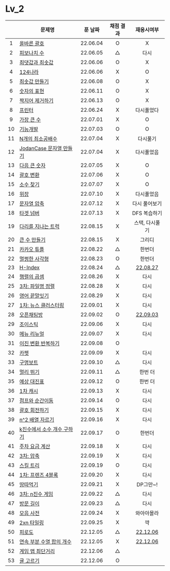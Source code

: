# Lv_2

|     | 문제명                                           | 푼 날짜  | 채점 결과 |               재응시여부               |
| :-: | ------------------------------------------------ | :------: | :-------: | :------------------------------------: |
|  1  | [올바른 괄호](./rightBracket.js)                 | 22.06.04 |     O     |                   X                    |
|  2  | [피보나치 수](./fibonachi.js)                    | 22.06.05 |     △     |                  다시                  |
|  3  | [최댓값과 최솟값](./maxAndMin.js)                | 22.06.06 |     O     |                   X                    |
|  4  | [124나라](./oneTwoFour.js)                       | 22.06.06 |     X     |                   O                    |
|  5  | [최솟값 만들기](./accMin.js)                     | 22.06.08 |     O     |                   X                    |
|  6  | [숫자의 표현](./expressionNumber.js)             | 22.06.11 |     O     |                   X                    |
|  7  | [짝지어 제거하기](./mateRemove.js)               | 22.06.13 |     O     |                   X                    |
|  8  | [프린터](./printer.js)                           | 22.06.24 |     X     |               다시풀었다               |
|  9  | [가장 큰 수](./greatestNumber.js)                | 22.07.01 |     X     |                   O                    |
| 10  | [기능개발](./functionDev.js)                     | 22.07.03 |     O     |                   O                    |
| 11  | [N개의 최소공배수](./nlcm.js)                    | 22.07.04 |     X     |                다시풀기                |
| 12  | [JodanCase 문자열 만들기](./jadenCaseString.js)  | 22.07.04 |     X     |               다시풀었음               |
| 13  | [다음 큰 숫자](./nextBIgNumber.js)               | 22.07.05 |     X     |                   O                    |
| 14  | [괄호 변환](./changeBracket.js)                  | 22.07.06 |     X     |                   O                    |
| 15  | [소수 찾기](./findPrime.js)                      | 22.07.07 |     X     |                   O                    |
| 16  | [위장](./camouflage.js)                          | 22.07.10 |     X     |               다시풀었음               |
| 17  | [문자열 압축](./stringCompression.js)            | 22.07.12 |     X     |             다시 풀어보기              |
| 18  | [타겟 넘버](./targetNumber.js)                   | 22.07.13 |     X     |              DFS 복습하기              |
| 19  | [다리를 지나는 트럭](./passingTruck.js)          | 22.08.15 |     X     |             스택, 다시풀기             |
| 20  | [큰 수 만들기](./makeBigNumber.js)               | 22.08.15 |     X     |                 그리디                 |
| 21  | [카카오 튜플](./tuple.js)                        | 22.08.22 |     △     |                 한번더                 |
| 22  | [멀쩡한 사각형](./rightRect.js)                  | 22.08.23 |     O     |                 한번더                 |
| 23  | [H-Index](./hindex.js)                           | 22.08.24 |     △     |   [22.08.27](./replay/hindex_re.js)    |
| 24  | [행렬의 곱셈](./matrixMultiple.js)               | 22.08.26 |     X     |                  다시                  |
| 25  | [3차: 파일명 정렬](./sortFileName.js)            | 22.08.28 |     X     |                  다시                  |
| 26  | [영어 끝말잇기](./englishEnd.js)                 | 22.08.29 |     X     |                  다시                  |
| 27  | [1차: 뉴스 클러스터링](./newCluster.js)          | 22.09.01 |     X     |                  다시                  |
| 28  | [오픈채팅방](./openChat.js)                      | 22.09.02 |     O     |  [22.09.03](./replay/openChat_re.js)   |
| 29  | [조이스틱](./joystick.js)                        | 22.09.06 |     X     |                  다시                  |
| 30  | [메뉴 리뉴얼](./menuRenew.js)                    | 22.09.07 |     X     |                  다시                  |
| 31  | [이진 변환 반복하기](./binaryRepeat.js)          | 22.09.08 |     O     |                                        |
| 32  | [카펫](./carpet.js)                              | 22.09.09 |     X     |                  다시                  |
| 33  | [구명보트](./lifeboat.js)                        | 22.09.10 |     △     |                  다시                  |
| 34  | [멀리 뛰기](./longJump.js)                       | 22.09.11 |     △     |                한번 더                 |
| 35  | [예상 대진표](./predict.js)                      | 22.09.12 |     O     |                한번 더                 |
| 36  | [1차 캐시](./cash.js)                            | 22.09.13 |     X     |                  다시                  |
| 37  | [점프와 순간이동](./jumpAndMove.js)              | 22.09.14 |     O     |                  다시                  |
| 38  | [괄호 회전하기](./spinBrackets.js)               | 22.09.15 |     X     |                  다시                  |
| 39  | [n^2 배열 자르기](./arrayCutting.js)             | 22.09.16 |     X     |                  다시                  |
| 40  | [k진수에서 소수 개수 구하기](./findPrimeNums.js) | 22.09.17 |     O     |                 한번더                 |
| 41  | [주차 요금 계산](./parkingFee.js)                | 22.09.18 |     X     |                  다시                  |
| 42  | [3차: 압축](./compression.js)                    | 22.09.19 |     X     |                  다시                  |
| 43  | [스킬 트리](./skilltree.js)                      | 22.09.19 |     O     |                  다시                  |
| 44  | [1차: 프렌즈 4블록](./friendsBlock.js)           | 22.09.20 |     X     |                  다시                  |
| 45  | [땅따먹기](./landwin.js)                         | 22.09.21 |     X     |                DP그만~!                |
| 46  | [3차: n진수 게임](./nthGame.js)                  | 22.09.22 |     △     |                  다시                  |
| 47  | [방문 길이](./visitLength.js)                    | 22.09.23 |     △     |                  다시                  |
| 48  | [모음 사전](./vowelDict.js)                      | 22.09.24 |     X     |               와아아몰라               |
| 49  | [2xn 타일링](./2xnTile.js)                       | 22.09.25 |     X     |                   꺅                   |
| 50  | [피로도](./tiredness.js)                         | 22.12.05 |     △     |   [22.12.06](./replay/tiredness.js)    |
| 51  | [연속 부분 수열 합의 개수](./continuousPart.js)  | 22.12.05 |     X     | [22.12.06](./replay/continuousPart.js) |
| 52  | [게임 맵 최단거리](./gameMapShort.js)            | 22.12.06 |     △     |
| 53  | [귤 고르기](./choiceTangerine.js)                | 22.12.06 |     O     |

